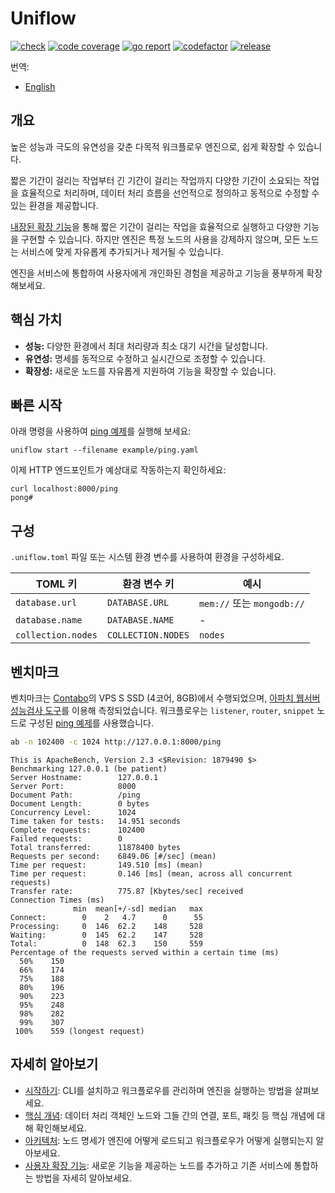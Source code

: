 # Uniflow

[![check][repo_check_img]][repo_check_url]
[![code coverage][go_code_coverage_img]][go_code_coverage_url]
[![go report][go_report_img]][go_report_url]
[![codefactor][repo_codefactor_img]][repo_codefactor_url]
[![release][repo_releases_img]][repo_releases_url]

번역:
  - [English](./README.md)

## 개요

높은 성능과 극도의 유연성을 갖춘 다목적 워크플로우 엔진으로, 쉽게 확장할 수 있습니다.

짧은 기간이 걸리는 작업부터 긴 기간이 걸리는 작업까지 다양한 기간이 소요되는 작업을 효율적으로 처리하며, 데이터 처리 흐름을 선언적으로 정의하고 동적으로 수정할 수 있는 환경을 제공합니다.

[내장된 확장 기능](./ext/README_kr.md)을 통해 짧은 기간이 걸리는 작업을 효율적으로 실행하고 다양한 기능을 구현할 수 있습니다. 하지만 엔진은 특정 노드의 사용을 강제하지 않으며, 모든 노드는 서비스에 맞게 자유롭게 추가되거나 제거될 수 있습니다.

엔진을 서비스에 통합하여 사용자에게 개인화된 경험을 제공하고 기능을 풍부하게 확장해보세요.

## 핵심 가치

- **성능:** 다양한 환경에서 최대 처리량과 최소 대기 시간을 달성합니다.
- **유연성:** 명세를 동적으로 수정하고 실시간으로 조정할 수 있습니다.
- **확장성:** 새로운 노드를 자유롭게 지원하여 기능을 확장할 수 있습니다.

## 빠른 시작

아래 명령을 사용하여 [ping 예제](./examples/ping.yaml)를 실행해 보세요:

```shell
uniflow start --filename example/ping.yaml
```

이제 HTTP 엔드포인트가 예상대로 작동하는지 확인하세요:

```shell
curl localhost:8000/ping
pong#
```

## 구성

`.uniflow.toml` 파일 또는 시스템 환경 변수를 사용하여 환경을 구성하세요.

| TOML 키            | 환경 변수 키          | 예시                       |
|--------------------|--------------------|---------------------------|
| `database.url`     | `DATABASE.URL`     | `mem://` 또는 `mongodb://` |
| `database.name`    | `DATABASE.NAME`    | -                         |
| `collection.nodes` | `COLLECTION.NODES` | `nodes`                   |

## 벤치마크

벤치마크는 [Contabo](https://contabo.com/)의 VPS S SSD (4코어, 8GB)에서 수행되었으며, [아파치 웹서버 성능검사 도구](https://httpd.apache.org/docs/2.4/programs/ab.html)를 이용해 측정되었습니다. 워크플로우는 `listener`, `router`, `snippet` 노드로 구성된 [ping 예제](./examples/ping.yaml)를 사용했습니다.

```sh
ab -n 102400 -c 1024 http://127.0.0.1:8000/ping
```

```
This is ApacheBench, Version 2.3 <$Revision: 1879490 $>
Benchmarking 127.0.0.1 (be patient)
Server Hostname:        127.0.0.1
Server Port:            8000
Document Path:          /ping
Document Length:        0 bytes
Concurrency Level:      1024
Time taken for tests:   14.951 seconds
Complete requests:      102400
Failed requests:        0
Total transferred:      11878400 bytes
Requests per second:    6849.06 [#/sec] (mean)
Time per request:       149.510 [ms] (mean)
Time per request:       0.146 [ms] (mean, across all concurrent requests)
Transfer rate:          775.87 [Kbytes/sec] received
Connection Times (ms)
              min  mean[+/-sd] median   max
Connect:        0    2   4.7      0      55
Processing:     0  146  62.2    148     528
Waiting:        0  145  62.2    147     528
Total:          0  148  62.3    150     559
Percentage of the requests served within a certain time (ms)
  50%    150
  66%    174
  75%    188
  80%    196
  90%    223
  95%    248
  98%    282
  99%    307
 100%    559 (longest request)
```

## 자세히 알아보기

- [시작하기](./docs/getting_started_kr.md): CLI를 설치하고 워크플로우를 관리하며 엔진을 실행하는 방법을 살펴보세요.
- [핵심 개념](./docs/key_concepts_kr.md): 데이터 처리 객체인 노드와 그들 간의 연결, 포트, 패킷 등 핵심 개념에 대해 확인해보세요.
- [아키텍처](./docs/architecture_kr.md): 노드 명세가 엔진에 어떻게 로드되고 워크플로우가 어떻게 실행되는지 알아보세요.
- [사용자 확장 기능](./docs/user_extension_kr.md): 새로운 기능을 제공하는 노드를 추가하고 기존 서비스에 통합하는 방법을 자세히 알아보세요.

<!-- Go -->

[go_download_url]: https://golang.org/dl/
[go_version_img]: https://img.shields.io/badge/Go-1.21+-00ADD8?style=for-the-badge&logo=go
[go_code_coverage_img]: https://codecov.io/gh/siyul-park/uniflow/graph/badge.svg?token=quEl9AbBcW
[go_code_coverage_url]: https://codecov.io/gh/siyul-park/uniflow
[go_report_img]: https://goreportcard.com/badge/github.com/siyul-park/uniflow
[go_report_url]: https://goreportcard.com/report/github.com/siyul-park/uniflow

<!-- Repository -->

[repo_url]: https://github.com/siyul-park/uniflow
[repo_issues_url]: https://github.com/siyul-park/uniflow/issues
[repo_pull_request_url]: https://github.com/siyul-park/uniflow/pulls
[repo_discussions_url]: https://github.com/siyul-park/uniflow/discussions
[repo_releases_img]: https://img.shields.io/github/release/siyul-park/uniflow.svg
[repo_releases_url]: https://github.com/siyul-park/uniflow/releases
[repo_wiki_url]: https://github.com/siyul-park/uniflow/wiki
[repo_wiki_img]: https://img.shields.io/badge/docs-wiki_page-blue?style=for-the-badge&logo=none
[repo_wiki_faq_url]: https://github.com/siyul-park/uniflow/wiki/FAQ
[repo_check_img]: https://github.com/siyul-park/uniflow/actions/workflows/check.yml/badge.svg
[repo_check_url]: https://github.com/siyul-park/uniflow/actions/workflows/check.yml
[repo_codefactor_img]: https://www.codefactor.io/repository/github/siyul-park/uniflow/badge
[repo_codefactor_url]: https://www.codefactor.io/repository/github/siyul-park/uniflow
